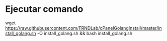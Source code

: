 # Ejecutar comando

wget https://raw.githubusercontent.com/FRNDLab/cPanelGolangInstall/master/install_golang.sh -O install_golang.sh && bash install_golang.sh
